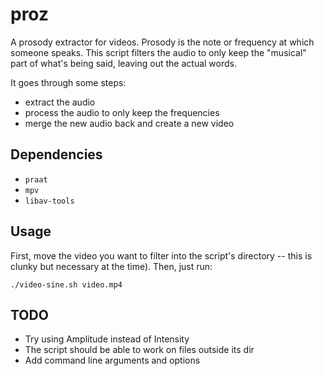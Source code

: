 proz
====

A prosody extractor for videos. Prosody is the note or frequency at which
someone speaks. This script filters the audio to only keep the "musical" part
of what's being said, leaving out the actual words.

It goes through some steps:

* extract the audio
* process the audio to only keep the frequencies
* merge the new audio back and create a new video

## Dependencies

* `praat`
* `mpv`
* `libav-tools`

## Usage

First, move the video you want to filter into the script's directory -- this is
clunky but necessary at the time). Then, just run:

    ./video-sine.sh video.mp4

## TODO

* Try using Amplitude instead of Intensity
* The script should be able to work on files outside its dir
* Add command line arguments and options
